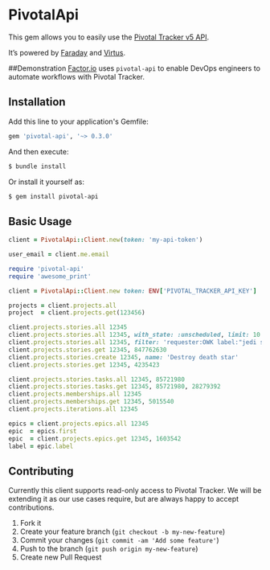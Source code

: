 # PivotalApi

This gem allows you to easily use the [Pivotal Tracker v5 API](https://www.pivotaltracker.com/help/api/rest/v5).

It’s powered by [Faraday](https://github.com/lostisland/faraday) and [Virtus](https://github.com/solnic/virtus).

##Demonstration
[Factor.io](https://factor.io/) uses `pivotal-api` to enable DevOps engineers to automate workflows with Pivotal Tracker.

## Installation

Add this line to your application's Gemfile:
```ruby
gem 'pivotal-api', '~> 0.3.0'
```

And then execute:
```bash
$ bundle install
```

Or install it yourself as:
```bash
$ gem install pivotal-api
```

## Basic Usage

```ruby
client = PivotalApi::Client.new(token: 'my-api-token')                    # Create API client

user_email = client.me.email                                              # Get authenticated user's email

require 'pivotal-api'
require 'awesome_print'

client = PivotalApi::Client.new token: ENV['PIVOTAL_TRACKER_API_KEY']

projects = client.projects.all                                                    # Get all projects
project  = client.projects.get(123456)                                            # Find project with given ID

client.projects.stories.all 12345                                                 # Get all stories for a project
client.projects.stories.all 12345, with_state: :unscheduled, limit: 10            # Get 10 unscheduled stories for a project
client.projects.stories.all 12345, filter: 'requester:OWK label:"jedi stuff"'     # Get all stories that match the given filters
client.projects.stories.get 12345, 847762630                                      # Find a story with the given ID
client.projects.stories.create 12345, name: 'Destroy death star'                    # Create a story with the name 'Destroy death star'
client.projects.stories.get 12345, 4235423

client.projects.stories.tasks.all 12345, 85721980
client.projects.stories.tasks.get 12345, 85721980, 28279392
client.projects.memberships.all 12345
client.projects.memberships.get 12345, 5015540
client.projects.iterations.all 12345

epics = client.projects.epics.all 12345                                           # Get all epics for a project
epic  = epics.first
epic  = client.projects.epics.get 12345, 1603542
label = epic.label                                                                # Get an epic's label
```

## Contributing

Currently this client supports read-only access to Pivotal Tracker.
We will be extending it as our use cases require, but are always happy to accept contributions.

1. Fork it
2. Create your feature branch (`git checkout -b my-new-feature`)
3. Commit your changes (`git commit -am 'Add some feature'`)
4. Push to the branch (`git push origin my-new-feature`)
5. Create new Pull Request
